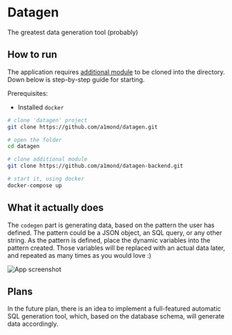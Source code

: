 # Datagen

The greatest data generation tool (probably)

## How to run
The application requires [additional module](https://github.com/a1mond/datagen-backend) to be cloned into the directory. Down below is step-by-step guide for starting.

Prerequisites:
- Installed `docker`

```bash
# clone 'datagen' project
git clone https://github.com/a1mond/datagen.git

# open the folder
cd datagen

# clone additional module
git clone https://github.com/a1mond/datagen-backend.git

# start it, using docker
docker-compose up
```

## What it actually does
The `codegen` part is generating data, based on the pattern the user has defined. The pattern could be a JSON object, an SQL query, or any other string. As the pattern is defined, place the dynamic variables into the pattern created. Those variables will be replaced with an actual data later, and repeated as many times as you would love :)

![App screenshot](https://i.ibb.co/BsFsWmX/Screenshot-2022-04-01-at-00-27-16.png)

## Plans
In the future plan, there is an idea to implement a full-featured automatic SQL generation tool, which, based on the database schema, will generate data accordingly. 
